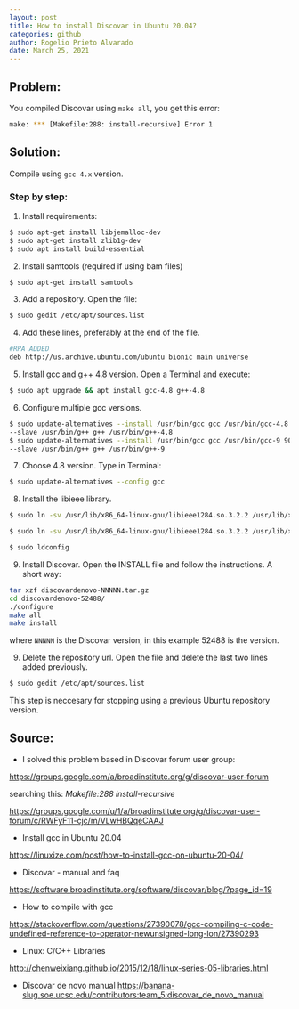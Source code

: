 ```yaml
---
layout: post
title: How to install Discovar in Ubuntu 20.04?
categories: github
author: Rogelio Prieto Alvarado
date: March 25, 2021
---
```


## Problem:
You compiled Discovar using ```make all```, you get this error:

```bash
make: *** [Makefile:288: install-recursive] Error 1
```

## Solution:
Compile using ```gcc 4.x``` version.


### Step by step:

1. Install requirements:
```bash
$ sudo apt-get install libjemalloc-dev
$ sudo apt-get install zlib1g-dev
$ sudo apt install build-essential
```

2. Install samtools (required if using bam files)
```bash
$ sudo apt-get install samtools
```


3. Add a repository. Open the file:
```bash
$ sudo gedit /etc/apt/sources.list
```

4. Add these lines, preferably at the end of the file.
```bash
#RPA ADDED
deb http://us.archive.ubuntu.com/ubuntu bionic main universe
```

5. Install gcc and g++ 4.8 version. Open a Terminal and execute:
```bash
$ sudo apt upgrade && apt install gcc-4.8 g++-4.8
```

6. Configure multiple gcc versions.
```bash
$ sudo update-alternatives --install /usr/bin/gcc gcc /usr/bin/gcc-4.8 40 \
--slave /usr/bin/g++ g++ /usr/bin/g++-4.8
$ sudo update-alternatives --install /usr/bin/gcc gcc /usr/bin/gcc-9 90 \
--slave /usr/bin/g++ g++ /usr/bin/g++-9 
```

7. Choose 4.8 version. Type in Terminal:
```bash
$ sudo update-alternatives --config gcc
```

8. Install the libieee library.
```bash
$ sudo ln -sv /usr/lib/x86_64-linux-gnu/libieee1284.so.3.2.2 /usr/lib/x86_64-linux-gnu/libieee.so

$ sudo ln -sv /usr/lib/x86_64-linux-gnu/libieee1284.so.3.2.2 /usr/lib/x86_64-linux-gnu/libieee1284.so.3

$ sudo ldconfig
```

9. Install Discovar. Open the INSTALL file and follow the instructions. A short way:
```bash
tar xzf discovardenovo-NNNNN.tar.gz
cd discovardenovo-52488/
./configure
make all
make install
```
where ```NNNNN``` is the Discovar version, in this example 52488 is the version.

9. Delete the repository url. Open the file and delete the last two lines added previously.
```bash
$ sudo gedit /etc/apt/sources.list
``` 
This step is neccesary for stopping using a previous Ubuntu repository version. 

## Source:
- I solved this problem based in Discovar forum user group:

<https://groups.google.com/a/broadinstitute.org/g/discovar-user-forum>

searching this: _Makefile:288 install-recursive_

<https://groups.google.com/u/1/a/broadinstitute.org/g/discovar-user-forum/c/RWFyF11-cjc/m/VLwHBQqeCAAJ>

- Install gcc in Ubuntu 20.04

<https://linuxize.com/post/how-to-install-gcc-on-ubuntu-20-04/>

- Discovar - manual and faq

<https://software.broadinstitute.org/software/discovar/blog/?page_id=19>

- How to compile with gcc

<https://stackoverflow.com/questions/27390078/gcc-compiling-c-code-undefined-reference-to-operator-newunsigned-long-lon/27390293>

- Linux: C/C++ Libraries

<http://chenweixiang.github.io/2015/12/18/linux-series-05-libraries.html>

- Discovar de novo manual
https://banana-slug.soe.ucsc.edu/contributors:team_5:discovar_de_novo_manual